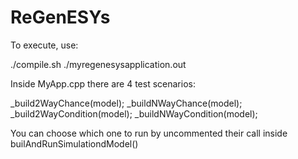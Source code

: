 # ReGenESYs

To execute, use:

./compile.sh 
./myregenesysapplication.out 

Inside MyApp.cpp there are 4 test scenarios:

_build2WayChance(model);
_buildNWayChance(model);
_build2WayCondition(model);
_buildNWayCondition(model);

You can choose which one to run by uncommented their call inside builAndRunSimulationdModel()

